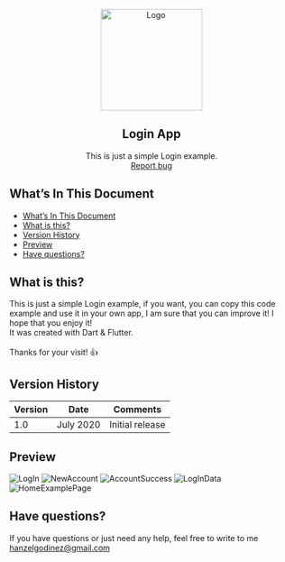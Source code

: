 <p align="center">
  <img src="https://res.cloudinary.com/developerteam/image/upload/v1595044957/LoginApp/lock.png" alt="Logo"width=180   height=180>
  <h2 align="center">Login App</h2>

  <p align="center">
    This is just a simple Login example.
    <br>
    <a href="https://github.com/hgodinez89/login-app/issues/new">Report bug</a>
  </p>
</p>

## What’s In This Document

- [What’s In This Document](#whats-in-this-document)
- [What is this?](#what-is-this)
- [Version History](#version-history)
- [Preview](#preview)
- [Have questions?](#have-questions)

## What is this?

This is just a simple Login example, if you want, you can copy this code example and use it in your own app, I am sure that you can improve it! I hope that you enjoy it! </br>
It was created with Dart & Flutter. </br> </br>
Thanks for your visit! 👍

## Version History

| Version | Date      | Comments        |
| ------- | --------- | --------------- |
| 1.0     | July 2020 | Initial release |

## Preview

![LogIn](https://res.cloudinary.com/developerteam/image/upload/v1595044766/LoginApp/LogIn_rdxtuz.png)
![NewAccount](https://res.cloudinary.com/developerteam/image/upload/v1595044766/LoginApp/NewAccount.png) 
![AccountSuccess](https://res.cloudinary.com/developerteam/image/upload/v1595044435/LoginApp/AccountSuccess.png) 
![LogInData](https://res.cloudinary.com/developerteam/image/upload/v1595044766/LoginApp/LogInData.png) 
![HomeExamplePage](https://res.cloudinary.com/developerteam/image/upload/v1595044766/LoginApp/HomeScreen.png) 

## Have questions?

If you have questions or just need any help, feel free to write to me 
<a href="mailto:hanzelgodinez@gmail.com">hanzelgodinez@gmail.com</a>
